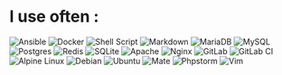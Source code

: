 # I use often :

![Ansible](https://img.shields.io/badge/ansible-ffffff.svg?style=for-the-badge&logo=ansible&logoColor=black)
![Docker](https://img.shields.io/badge/docker-0db7ed.svg?style=for-the-badge&logo=docker&logoColor=white)
![Shell Script](https://img.shields.io/badge/shell_script-222222.svg?style=for-the-badge&logo=gnu-bash&logoColor=white)
![Markdown](https://img.shields.io/badge/markdown-ffffff.svg?style=for-the-badge&logo=markdown&logoColor=222222)
![MariaDB](https://img.shields.io/badge/MariaDB-003545?style=for-the-badge&logo=mariadb&logoColor=white)
![MySQL](https://img.shields.io/badge/mysql-00f.svg?style=for-the-badge&logo=mysql&logoColor=white)
![Postgres](https://img.shields.io/badge/postgres-%23316192.svg?style=for-the-badge&logo=postgresql&logoColor=white)
![Redis](https://img.shields.io/badge/redis-%23DD0031.svg?style=for-the-badge&logo=redis&logoColor=white)
![SQLite](https://img.shields.io/badge/sqlite-%2307405e.svg?style=for-the-badge&logo=sqlite&logoColor=white)
![Apache](https://img.shields.io/badge/apache-D42029.svg?style=for-the-badge&logo=apache&logoColor=white)
![Nginx](https://img.shields.io/badge/nginx-009639.svg?style=for-the-badge&logo=nginx&logoColor=white)
![GitLab](https://img.shields.io/badge/gitlab-e34930.svg?style=for-the-badge&logo=gitlab&logoColor=white)
![GitLab CI](https://img.shields.io/badge/gitlab%20ci-e34930.svg?style=for-the-badge&logo=gitlab&logoColor=white)
![Alpine Linux](https://img.shields.io/badge/Alpine_Linux-0D597F.svg?style=for-the-badge&logo=alpine-linux&logoColor=white)
![Debian](https://img.shields.io/badge/Debian-D70A53?style=for-the-badge&logo=debian&logoColor=white)
![Ubuntu](https://img.shields.io/badge/Ubuntu-E95420?style=for-the-badge&logo=ubuntu&logoColor=white)
![Mate](https://img.shields.io/badge/Mate-84A454?style=for-the-badge&logo=ubuntu-MATE&logoColor=white)
![Phpstorm](https://img.shields.io/badge/phpstorm-8f56f3?style=for-the-badge&logo=Phpstorm&logoColor=white)
![Vim](https://img.shields.io/badge/vim-019733?style=for-the-badge&logo=vim&logoColor=white)

<!--
**blueHermitage/bluehermitage** is a ✨ _special_ ✨ repository because its `README.md` (this file) appears on your GitHub profile.

Here are some ideas to get you started:

- 🔭 I’m currently working on ...
- 🌱 I’m currently learning ...
- 👯 I’m looking to collaborate on ...
- 🤔 I’m looking for help with ...
- 💬 Ask me about ...
- 📫 How to reach me: ...
- 😄 Pronouns: ...
- ⚡ Fun fact: ...
-->
